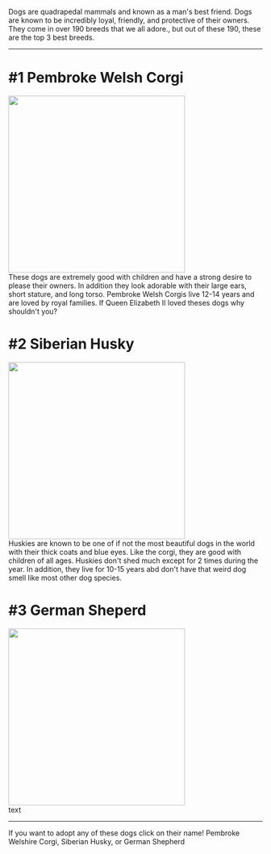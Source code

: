 <p>Dogs are quadrapedal mammals and known as a man's best friend. Dogs are known to be incredibly loyal, friendly, and protective of their owners. They come in over 190 breeds that we all adore., but out of these 190, these are the top 3 best breeds.
<hr>

<body>
<h1>#1 Pembroke Welsh Corgi</h1>
<img src="https://live.staticflickr.com/3707/9288847355_3aa5800e92_b.jpg" width="350"> <br>
<p1>These dogs are extremely good with children and have a strong desire to please their owners. In addition they look adorable with their large ears, short stature, and long torso. Pembroke Welsh Corgis live 12-14 years and are loved by royal families. If Queen Elizabeth II loved theses dogs why shouldn't you?</p1>
  
<h1>#2 Siberian Husky</h1>
<img src="https://live.staticflickr.com/2006/2070209138_31a4416a7f_b.jpg" width="350"> <br>
<p1>Huskies are known to be one of if not the most beautiful dogs in the world with their thick coats and blue eyes. Like the corgi, they are good with children of all ages. Huskies don't shed much except for 2 times during the year. In addition, they live for 10-15 years abd don't have that weird dog smell like most other dog species.</p1>

<h1>#3 German Sheperd</h1>
<img src="https://live.staticflickr.com/5002/5342999909_08bf116a73.jpg" width="350"> <br>
<p1>text</p1>
<hr>
<p1>If you want to adopt any of these dogs click on their name!</p1>
<p2>Pembroke Welshire Corgi, Siberian Husky, or German Shepherd</p2>
